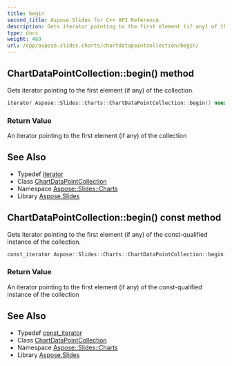 ```yaml
---
title: begin
second_title: Aspose.Slides for C++ API Reference
description: Gets iterator pointing to the first element (if any) of the collection.
type: docs
weight: 469
url: /cpp/aspose.slides.charts/chartdatapointcollection/begin/
---
```

## ChartDataPointCollection::begin() method


Gets iterator pointing to the first element (if any) of the collection.

```cpp
iterator Aspose::Slides::Charts::ChartDataPointCollection::begin() noexcept
```


### Return Value

An iterator pointing to the first element (if any) of the collection

## See Also

* Typedef [iterator](../iterator/)
* Class [ChartDataPointCollection](../)
* Namespace [Aspose::Slides::Charts](../../)
* Library [Aspose.Slides](../../../)
## ChartDataPointCollection::begin() const method


Gets iterator pointing to the first element (if any) of the const-qualified instance of the collection.

```cpp
const_iterator Aspose::Slides::Charts::ChartDataPointCollection::begin() const noexcept
```


### Return Value

An iterator pointing to the first element (if any) of the const-qualified instance of the collection

## See Also

* Typedef [const_iterator](../const_iterator/)
* Class [ChartDataPointCollection](../)
* Namespace [Aspose::Slides::Charts](../../)
* Library [Aspose.Slides](../../../)
